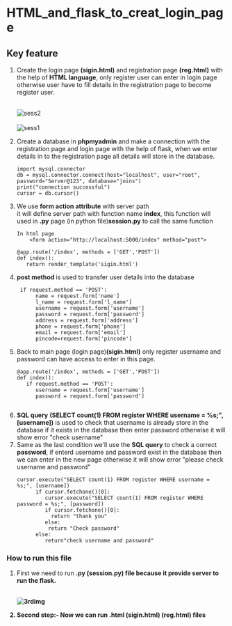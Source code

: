 # HTML_and_flask_to_creat_login_page
## Key feature
<ol>
<li>Create the login page <strong>(sigin.html)</strong> and registration page <strong>(reg.html)</strong> with the help of <strong>HTML language</strong>, only register user can enter in login page otherwise user have to fill details in the registration page to become register user.</li> </br> 
    
   ![sess2](https://user-images.githubusercontent.com/47202519/54346602-60bdb080-466b-11e9-8193-ee61015ba34f.png)</br></br>
   ![sess1](https://user-images.githubusercontent.com/47202519/54346898-e4779d00-466b-11e9-9ef3-851c4db36a99.png)
    
  
<li>Create a database in <strong>phpmyadmin</strong> and make a connection with the registration page and login page with the help of flask, when we enter details in to the registration page all details will store in the database.</li>

~~~
import mysql.connector
db = mysql.connector.connect(host="localhost", user="root", password="Server@123", database="joins")
print("connection successful")
cursor = db.cursor()

~~~

<li>We use <strong>form action attribute</strong> with server path <strong><form action="http://localhost:5000/index"></strong>it will define server path with function name <strong>index</strong>, this function will used in <strong>.py</strong> page (in python file)<strong>session.py</strong> to call the same function</li>
    
~~~
In html page
    <form action="http://localhost:5000/index" method="post">
~~~
~~~
@app.route('/index', methods = ['GET','POST'])
def index():
   return render_template('sigin.html')
~~~

<li><strong>post method</strong> is used to transfer user details into the database</li>

~~~
 if request.method == 'POST':
      name = request.form['name']
      l_name = request.form['l_name']
      username = request.form['username']
      password = request.form['password']
      address = request.form['address']
      phone = request.form['phone']
      email = request.form['email']
      pincode=request.form['pincode']

~~~

<li>Back to main page (login page)<strong>(sigin.html)</strong> only register username and password can have access to enter in this page.</li>

~~~  
@app.route('/index', methods = ['GET','POST'])
def index():
   if request.method == 'POST':
      username = request.form['username']
      password = request.form['password']
      
~~~

<li><strong>SQL query</strong> <strong> (SELECT count(1) FROM register WHERE username = %s;", [username])</strong> is used to check that username is already store in the database if it exists in the database then enter password otherwise it will show error "check username"   </li>
<li>Same as the last condition we'll use the <strong>SQL query</strong> to check a correct <strong>password</strong>, if enterd username and  password exist in the database then we can enter in the new page otherwise it will show error "please check username and password" </li>

~~~
cursor.execute("SELECT count(1) FROM register WHERE username = %s;", [username])  
      if cursor.fetchone()[0]:
         cursor.execute("SELECT count(1) FROM register WHERE password = %s;", [password])
         if cursor.fetchone()[0]:
           return "thank you"
         else:
          return "Check password"
      else:
         return"check username and password"
~~~

</ol>  

### How to run this file
<ol>
    <li>First we need to run <strong>.py<strong> <strong>(session.py)</strong> file because it provide server to run the flask.</li></br>  
 
 ![3rdimg](https://user-images.githubusercontent.com/47202519/54352071-c9f6f100-4676-11e9-9af0-a1b5373582e7.png)</br>
 <li>Second step:- Now we can run <strong>.html</strong> <strong>(sigin.html)</strong> <strong>(reg.html)</strong> files </li>

       
</ol>
